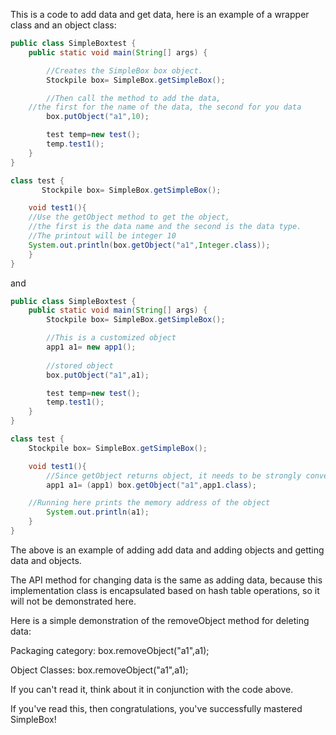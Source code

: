 This is a code to add data and get data, here is an example of a wrapper class and an object class:

```java
public class SimpleBoxtest {
    public static void main(String[] args) {

        //Creates the SimpleBox box object.
        Stockpile box= SimpleBox.getSimpleBox();

        //Then call the method to add the data, 
	//the first for the name of the data, the second for you data
        box.putObject("a1",10);

        test temp=new test();
        temp.test1();
    }
}

class test {
       Stockpile box= SimpleBox.getSimpleBox();

    void test1(){
	//Use the getObject method to get the object, 
	//the first is the data name and the second is the data type. 
	//The printout will be integer 10
	System.out.println(box.getObject("a1",Integer.class));
    }
}
```
and
```java
public class SimpleBoxtest {
    public static void main(String[] args) {
        Stockpile box= SimpleBox.getSimpleBox();

        //This is a customized object
        app1 a1= new app1();
        
        //stored object
        box.putObject("a1",a1);

        test temp=new test();
        temp.test1();
    }
}

class test {
    Stockpile box= SimpleBox.getSimpleBox();

    void test1(){
        //Since getObject returns object, it needs to be strongly converted
        app1 a1= (app1) box.getObject("a1",app1.class);

	//Running here prints the memory address of the object
        System.out.println(a1);
    }
}
```
The above is an example of adding add data and adding objects and getting data and objects.

The API method for changing data is the same as adding data, because this implementation class is encapsulated based on hash table operations, so it will not be demonstrated here.

Here is a simple demonstration of the removeObject method for deleting data:

Packaging category: box.removeObject("a1",a1);

Object Classes: box.removeObject("a1",a1);

If you can't read it, think about it in conjunction with the code above.

If you've read this, then congratulations, you've successfully mastered SimpleBox!

